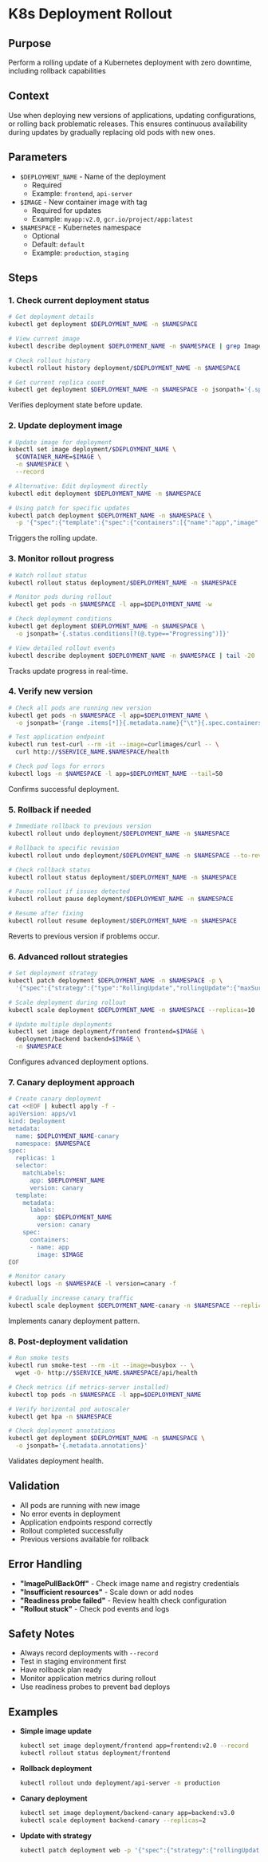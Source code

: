 # K8s Deployment Rollout

## Purpose
Perform a rolling update of a Kubernetes deployment with zero downtime, including rollback capabilities

## Context
Use when deploying new versions of applications, updating configurations, or rolling back problematic releases. This ensures continuous availability during updates by gradually replacing old pods with new ones.

## Parameters
- `$DEPLOYMENT_NAME` - Name of the deployment
  - Required
  - Example: `frontend`, `api-server`
- `$IMAGE` - New container image with tag
  - Required for updates
  - Example: `myapp:v2.0`, `gcr.io/project/app:latest`
- `$NAMESPACE` - Kubernetes namespace
  - Optional
  - Default: `default`
  - Example: `production`, `staging`

## Steps

### 1. Check current deployment status
```bash
# Get deployment details
kubectl get deployment $DEPLOYMENT_NAME -n $NAMESPACE

# View current image
kubectl describe deployment $DEPLOYMENT_NAME -n $NAMESPACE | grep Image:

# Check rollout history
kubectl rollout history deployment/$DEPLOYMENT_NAME -n $NAMESPACE

# Get current replica count
kubectl get deployment $DEPLOYMENT_NAME -n $NAMESPACE -o jsonpath='{.spec.replicas}'
```
Verifies deployment state before update.

### 2. Update deployment image
```bash
# Update image for deployment
kubectl set image deployment/$DEPLOYMENT_NAME \
  $CONTAINER_NAME=$IMAGE \
  -n $NAMESPACE \
  --record

# Alternative: Edit deployment directly
kubectl edit deployment $DEPLOYMENT_NAME -n $NAMESPACE

# Using patch for specific updates
kubectl patch deployment $DEPLOYMENT_NAME -n $NAMESPACE \
  -p '{"spec":{"template":{"spec":{"containers":[{"name":"app","image":"'$IMAGE'"}]}}}}'
```
Triggers the rolling update.

### 3. Monitor rollout progress
```bash
# Watch rollout status
kubectl rollout status deployment/$DEPLOYMENT_NAME -n $NAMESPACE

# Monitor pods during rollout
kubectl get pods -n $NAMESPACE -l app=$DEPLOYMENT_NAME -w

# Check deployment conditions
kubectl get deployment $DEPLOYMENT_NAME -n $NAMESPACE \
  -o jsonpath='{.status.conditions[?(@.type=="Progressing")]}'

# View detailed rollout events
kubectl describe deployment $DEPLOYMENT_NAME -n $NAMESPACE | tail -20
```
Tracks update progress in real-time.

### 4. Verify new version
```bash
# Check all pods are running new version
kubectl get pods -n $NAMESPACE -l app=$DEPLOYMENT_NAME \
  -o jsonpath='{range .items[*]}{.metadata.name}{"\t"}{.spec.containers[0].image}{"\n"}{end}'

# Test application endpoint
kubectl run test-curl --rm -it --image=curlimages/curl -- \
  curl http://$SERVICE_NAME.$NAMESPACE/health

# Check pod logs for errors
kubectl logs -n $NAMESPACE -l app=$DEPLOYMENT_NAME --tail=50
```
Confirms successful deployment.

### 5. Rollback if needed
```bash
# Immediate rollback to previous version
kubectl rollout undo deployment/$DEPLOYMENT_NAME -n $NAMESPACE

# Rollback to specific revision
kubectl rollout undo deployment/$DEPLOYMENT_NAME -n $NAMESPACE --to-revision=2

# Check rollback status
kubectl rollout status deployment/$DEPLOYMENT_NAME -n $NAMESPACE

# Pause rollout if issues detected
kubectl rollout pause deployment/$DEPLOYMENT_NAME -n $NAMESPACE

# Resume after fixing
kubectl rollout resume deployment/$DEPLOYMENT_NAME -n $NAMESPACE
```
Reverts to previous version if problems occur.

### 6. Advanced rollout strategies
```bash
# Set deployment strategy
kubectl patch deployment $DEPLOYMENT_NAME -n $NAMESPACE -p \
  '{"spec":{"strategy":{"type":"RollingUpdate","rollingUpdate":{"maxSurge":"25%","maxUnavailable":"25%"}}}}'

# Scale deployment during rollout
kubectl scale deployment $DEPLOYMENT_NAME -n $NAMESPACE --replicas=10

# Update multiple deployments
kubectl set image deployment/frontend frontend=$IMAGE \
  deployment/backend backend=$IMAGE \
  -n $NAMESPACE
```
Configures advanced deployment options.

### 7. Canary deployment approach
```bash
# Create canary deployment
cat <<EOF | kubectl apply -f -
apiVersion: apps/v1
kind: Deployment
metadata:
  name: $DEPLOYMENT_NAME-canary
  namespace: $NAMESPACE
spec:
  replicas: 1
  selector:
    matchLabels:
      app: $DEPLOYMENT_NAME
      version: canary
  template:
    metadata:
      labels:
        app: $DEPLOYMENT_NAME
        version: canary
    spec:
      containers:
      - name: app
        image: $IMAGE
EOF

# Monitor canary
kubectl logs -n $NAMESPACE -l version=canary -f

# Gradually increase canary traffic
kubectl scale deployment $DEPLOYMENT_NAME-canary -n $NAMESPACE --replicas=3
```
Implements canary deployment pattern.

### 8. Post-deployment validation
```bash
# Run smoke tests
kubectl run smoke-test --rm -it --image=busybox -- \
  wget -O- http://$SERVICE_NAME.$NAMESPACE/api/health

# Check metrics (if metrics-server installed)
kubectl top pods -n $NAMESPACE -l app=$DEPLOYMENT_NAME

# Verify horizontal pod autoscaler
kubectl get hpa -n $NAMESPACE

# Check deployment annotations
kubectl get deployment $DEPLOYMENT_NAME -n $NAMESPACE \
  -o jsonpath='{.metadata.annotations}'
```
Validates deployment health.

## Validation
- All pods are running with new image
- No error events in deployment
- Application endpoints respond correctly
- Rollout completed successfully
- Previous versions available for rollback

## Error Handling
- **"ImagePullBackOff"** - Check image name and registry credentials
- **"Insufficient resources"** - Scale down or add nodes
- **"Readiness probe failed"** - Review health check configuration
- **"Rollout stuck"** - Check pod events and logs

## Safety Notes
- Always record deployments with `--record`
- Test in staging environment first
- Have rollback plan ready
- Monitor application metrics during rollout
- Use readiness probes to prevent bad deploys

## Examples
- **Simple image update**
  ```bash
  kubectl set image deployment/frontend app=frontend:v2.0 --record
  kubectl rollout status deployment/frontend
  ```

- **Rollback deployment**
  ```bash
  kubectl rollout undo deployment/api-server -n production
  ```

- **Canary deployment**
  ```bash
  kubectl set image deployment/backend-canary app=backend:v3.0
  kubectl scale deployment backend-canary --replicas=2
  ```

- **Update with strategy**
  ```bash
  kubectl patch deployment web -p '{"spec":{"strategy":{"rollingUpdate":{"maxSurge":"50%","maxUnavailable":"0"}}}}'
  ```